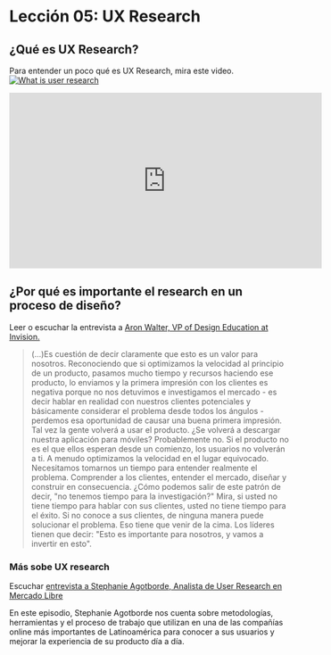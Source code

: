 # Lección 05: UX Research

## ¿Qué es UX Research?

Para entender un poco qué es UX Research, mira este video. [![What is user research]()](https://www.youtube.com/watch?v=tfOTxMPmZRI)

<div class="iframeWrapper">
	<iframe width="560" height="315" src="https://www.youtube.com/embed/tfOTxMPmZRI?cc_lang_pref=es&cc_load_policy=1" frameborder="0" allowfullscreen></iframe>
</div>

## ¿Por qué es importante el research en un proceso de diseño?

Leer o escuchar la entrevista a [Aron Walter, VP of Design Education at Invision.](https://blog.intercom.com/invisions-aarron-walter-on-design-culture/) 

> (...)Es cuestión de decir claramente que esto es un valor para nosotros. Reconociendo que si optimizamos la velocidad al principio de un producto, pasamos mucho tiempo y recursos haciendo ese producto, lo enviamos y la primera impresión con los clientes es negativa porque no nos detuvimos e investigamos el mercado - es decir hablar en realidad con nuestros clientes potenciales y básicamente considerar el problema desde todos los ángulos - perdemos esa oportunidad de causar una buena primera impresión. Tal vez la gente volverá a usar el producto. ¿Se volverá a descargar nuestra aplicación para móviles? Probablemente no. Si el producto no es el que ellos esperan desde un comienzo, los usuarios no volverán a ti.
> A menudo optimizamos la velocidad en el lugar equivocado. Necesitamos tomarnos un tiempo para entender realmente el problema. Comprender a los clientes, entender el mercado, diseñar y construir en consecuencia. ¿Cómo podemos salir de este patrón de decir, "no tenemos tiempo para la investigación?" Mira, si usted no tiene tiempo para hablar con sus clientes, usted no tiene tiempo para el éxito. Si no conoce a sus clientes, de ninguna manera puede solucionar el problema. Eso tiene que venir de la cima. Los líderes tienen que decir: "Esto es importante para nosotros, y vamos a invertir en esto".



### Más sobe UX research 

Escuchar [entrevista a Stephanie Agotborde, Analista de User Research en Mercado Libre](https://ar.ivoox.com/es/02-entrevista-stephanie-agotborde-audios-mp3_rf_13160515_1.html) 

En este episodio, Stephanie Agotborde nos cuenta sobre metodologías, herramientas y el proceso de trabajo que utilizan en una de las compañías online más importantes de Latinoamérica para conocer a sus usuarios y mejorar la experiencia de su producto día a día.




